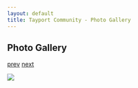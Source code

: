 ```yaml
---
layout: default
title: Tayport Community - Photo Gallery
---
```

## Photo Gallery

[prev](http://tayport.org.uk/photo/352) [next](http://tayport.org.uk/photo/354)

![ ](http://tayport.org.uk/media/353.jpg " ")

